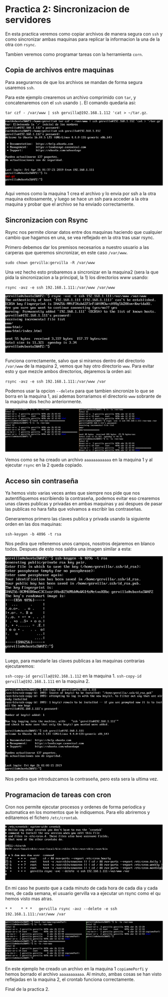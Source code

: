 # Practica 2: Sincronizacion de servidores

En esta practica veremos como copiar archivos de manera segura con `ssh` y como sincronizar ambas maquinas para replicar la informacion la una de la otra con `rsync`.

Tambien veremos como programar tareas con la herramienta `corn`.

## Copia de archivos entre maquinas

Para asegurarnos de que los archivos se mandan de forma segura usaremos `ssh`.

Para este ejemplo crearemos un archivo comprimido con `tar`, y concatenaremos con el `ssh` usando `|`. El comando quedaria asi:

`tar czf - /var/www | ssh gervilla@192.168.1.112 'cat > ~/tar.gz`.

![img](https://github.com/Gervilla/SWAP/blob/master/Practica2/images/1_tar_ssh.PNG)

Aqui vemos como la maquina 1 crea el archivo y lo envia por ssh a la otra maquina exitosamente, y luego se hace un ssh para acceder a la otra maquina y probar que el archivo se ha enviado correctamente.

## Sincronizacion con Rsync

Rsync nos permite clonar datos entre dos maquinas haciendo que cualquier cambio que hagamos en una, se vea reflejado en la otra tras usar rsync.

Primero debemos dar los premisos necesarios a nuestro usuario a las carperas que queremos sincronizar, en este caso `/var/www`.

`sudo chown gervilla:gervilla -R /var/www`

Una vez hecho esto probaremos a sincronizar en la maquina2 (sera la que pida la sincronizacion a la principal, la 1) los directorios www usando:

`rsync -avz -e ssh 192.168.1.111:/var/www /var/www`

![img](https://github.com/Gervilla/SWAP/blob/master/Practica2/images/2_rsync.PNG)

Funciona correctamente, salvo que si miramos dentro del directorio `/var/www` de la maquina 2, vemos que hay otro directorio `www`. Para evitar esto y que mezcle ambos directorios, dejaremos la orden asi:

`rsync -avz -e ssh 192.168.1.111:/var/www /var`

Podemos usar la opcion `--delete` para que tambien sincronize lo que se borra en la maquina 1, asi ademas borrariamos el directorio `www` sobrante de la maquina dos hecho anteriormente.

![img](https://github.com/Gervilla/SWAP/blob/master/Practica2/images/3_rsync2.PNG)

Vemos como se ha creado un archivo `aaaaaaaaaaaa` en la maquina 1 y al ejecutar `rsync` en la 2 queda copiado.

## Acceso sin contraseña

Ya hemos visto varias veces antes que siempre nos pide que nos autentifiquemos escribiendo la contraseña, podemos evitar eso crearemos unas claves publicas y privadas en ambas maquinas y asi despues de pasar las publicas no hara falta que volvamos a escribir las contraseñas.

Generaremos primero las claves publica y privada usando la siguiente orden en las dos maquinas:

`ssh-keygen -b 4096 -t rsa`

Nos pedira que rellenemos unos campos, nosotros dejaremos en blanco todos. Despues de esto nos saldra una imagen similar a esta:

![img](https://github.com/Gervilla/SWAP/blob/master/Practica2/images/4_keygen.PNG)

Luego, para mandarle las claves publicas a las maquinas contrarias ejecutaremos:

`ssh-copy-id gervilla@192.168.1.112` en la maquina 1.
`ssh-copy-id gervilla@192.168.1.111` en la maquina 2.

![img](https://github.com/Gervilla/SWAP/blob/master/Practica2/images/5_copyID.PNG)

Nos pedira que introduzcamos la contraseña, pero esta sera la ultima vez.

## Programacion de tareas con cron

Cron nos permite ejecutar procesos y ordenes de forma periodica y automatica en los momentos que le indiquemos. Para ello abriremos y editaremos el fichero `/etc/crontab`.

![img](https://github.com/Gervilla/SWAP/blob/master/Practica2/images/6_crontab.PNG)

En mi caso he puesto que a cada minuto de cada hora de cada dia y cada mes, de cada semana, el usuario gervilla va a ejecutar un rsync como el qu hemos visto mas atras.

`* *    * * *   gervilla rsync -avz --delete -e ssh 192.168.1.111:/var/www /var`

![img](https://github.com/Gervilla/SWAP/blob/master/Practica2/images/7_crontab2.PNG)

En este ejemplo he creado un archivo en la maquina 1 `copiamePorfi` y hemos borrado el archivo `aaaaaaaaaaa`. Al minuto, ambas cosas se han visto reflejadas en la maquina 2, el crontab funciona correctamente.

Final de la practica 2.